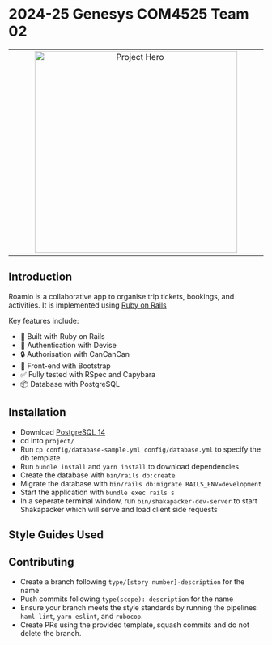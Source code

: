 # 2024-25 Genesys COM4525 Team 02

<table align="center"><tr><td align="center" width="9999">
<img src="https://i.ibb.co/FYvZ3vF/readme-hero.png" align="center" width="400" alt="Project Hero">
</td></tr></table>

## Introduction

Roamio is a collaborative app to organise trip tickets, bookings, and activities. It is implemented using [Ruby on Rails](https://website-name.com)

Key features include:

- 💎 Built with Ruby on Rails
- 🔑 Authentication with Devise
- 🔒 Authorisation with CanCanCan
- 🎨 Front-end with Bootstrap
- ✅ Fully tested with RSpec and Capybara
- 📦 Database with PostgreSQL

## Installation
- Download [PostgreSQL 14](https://www.postgresql.org)
- cd into `project/`
- Run `cp config/database-sample.yml config/database.yml` to specify the db template
- Run `bundle install` and `yarn install` to download dependencies
- Create the database with `bin/rails db:create`
- Migrate the database with `bin/rails db:migrate RAILS_ENV=development`
- Start the application with `bundle exec rails s`
- In a seperate terminal window, run `bin/shakapacker-dev-server` to start Shakapacker which will serve and load client side requests
## Style Guides Used
## Contributing
- Create a branch following `type/[story number]-description` for the name
- Push commits following `type(scope): description` for the name
- Ensure your branch meets the style standards by running the pipelines `haml-lint`, `yarn eslint`, and `rubocop`.
- Create PRs using the provided template, squash commits and do not delete the branch.
